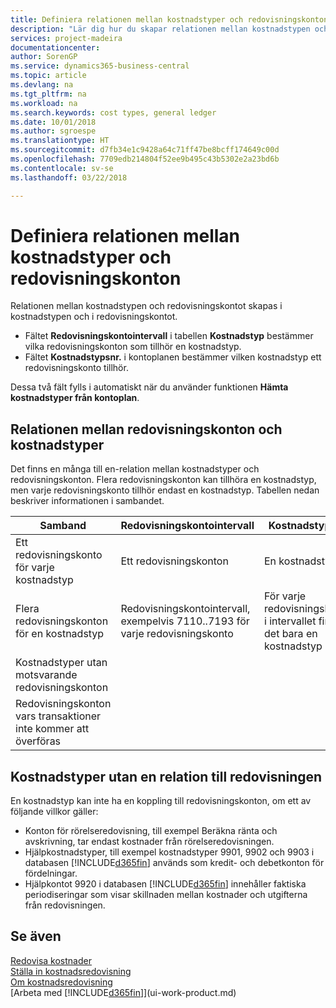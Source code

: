```yaml
---
title: Definiera relationen mellan kostnadstyper och redovisningskonton | Microsoft Docs
description: "Lär dig hur du skapar relationen mellan kostnadstypen och redovisningskontot."
services: project-madeira
documentationcenter: 
author: SorenGP
ms.service: dynamics365-business-central
ms.topic: article
ms.devlang: na
ms.tgt_pltfrm: na
ms.workload: na
ms.search.keywords: cost types, general ledger
ms.date: 10/01/2018
ms.author: sgroespe
ms.translationtype: HT
ms.sourcegitcommit: d7fb34e1c9428a64c71ff47be8bcff174649c00d
ms.openlocfilehash: 7709edb214804f52ee9b495c43b5302e2a23bd6b
ms.contentlocale: sv-se
ms.lasthandoff: 03/22/2018

---
```

# <a name="defining-the-relationship-between-cost-types-and-general-ledger-accounts"></a>Definiera relationen mellan kostnadstyper och redovisningskonton
Relationen mellan kostnadstypen och redovisningskontot skapas i kostnadstypen och i redovisningskontot.  

* Fältet **Redovisningskontointervall** i tabellen **Kostnadstyp** bestämmer vilka redovisningskonton som tillhör en kostnadstyp.  
* Fältet **Kostnadstypsnr.** i kontoplanen bestämmer vilken kostnadstyp ett redovisningskonto tillhör.  

Dessa två fält fylls i automatiskt när du använder funktionen **Hämta kostnadstyper från kontoplan**.  

## <a name="relationship-between-general-ledger-accounts-and-cost-types"></a>Relationen mellan redovisningskonton och kostnadstyper  
Det finns en många till en-relation mellan kostnadstyper och redovisningskonton. Flera redovisningskonton kan tillhöra en kostnadstyp, men varje redovisningskonto tillhör endast en kostnadstyp. Tabellen nedan beskriver informationen i sambandet.  

|Samband|**Redovisningskontointervall**|**Kostnadstypsnr**|  
|------------------|------------------------------------------------|-------------------------------------------|  
|Ett redovisningskonto för varje kostnadstyp|Ett redovisningskonton|En kostnadstyp|  
|Flera redovisningskonton för en kostnadstyp|Redovisningskontointervall, exempelvis 7110..7193 för varje redovisningskonto|För varje redovisningskonto i intervallet finns det bara en kostnadstyp|  
|Kostnadstyper utan motsvarande redovisningskonton|<Empty>||  
|Redovisningskonton vars transaktioner inte kommer att överföras||<Empty>|  

## <a name="cost-types-without-a-relationship-to-the-general-ledger"></a>Kostnadstyper utan en relation till redovisningen  
En kostnadstyp kan inte ha en koppling till redovisningskonton, om ett av följande villkor gäller:  

* Konton för rörelseredovisning, till exempel Beräkna ränta och avskrivning, tar endast kostnader från rörelseredovisningen.  
* Hjälpkostnadstyper, till exempel kostnadstyper 9901, 9902 och 9903 i databasen [!INCLUDE[d365fin](includes/d365fin_md.md)] används som kredit- och debetkonton för fördelningar.  
* Hjälpkontot 9920 i databasen [!INCLUDE[d365fin](includes/d365fin_md.md)] innehåller faktiska periodiseringar som visar skillnaden mellan kostnader och utgifterna från redovisningen.  

## <a name="see-also"></a>Se även  
[Redovisa kostnader](finance-manage-cost-accounting.md)  
[Ställa in kostnadsredovisning](finance-set-up-cost-accounting.md)   
[Om kostnadsredovisning](finance-about-cost-accounting.md)  
[Arbeta med [!INCLUDE[d365fin](includes/d365fin_md.md)]](ui-work-product.md)

